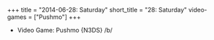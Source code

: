 +++
title = "2014-06-28: Saturday"
short_title = "28: Saturday"
video-games = ["Pushmo"]
+++


* Video Game: Pushmo {N3DS} /b/